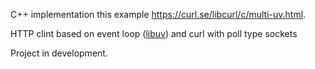 C++ implementation this example https://curl.se/libcurl/c/multi-uv.html.

HTTP clint based on event loop ([libuv](https://github.com/libuv/libuv)) and curl with poll type sockets

Project in development.